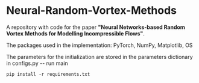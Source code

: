 # Neural-Random-Vortex-Methods

A repository with code for the paper **"Neural Networks-based Random Vortex Methods for Modelling Incompressible Flows"**. 

The packages used in the implementation: PyTorch, NumPy, Matplotlib, OS

The parameters for the initialization are stored in the parameters dictionary in configs.py -- run main
```
pip install -r requirements.txt
```

